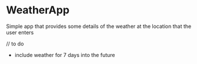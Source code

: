 # WeatherApp
Simple app that provides some details of the weather at the location that the user enters 


// to do 
- include weather for 7 days into the future
